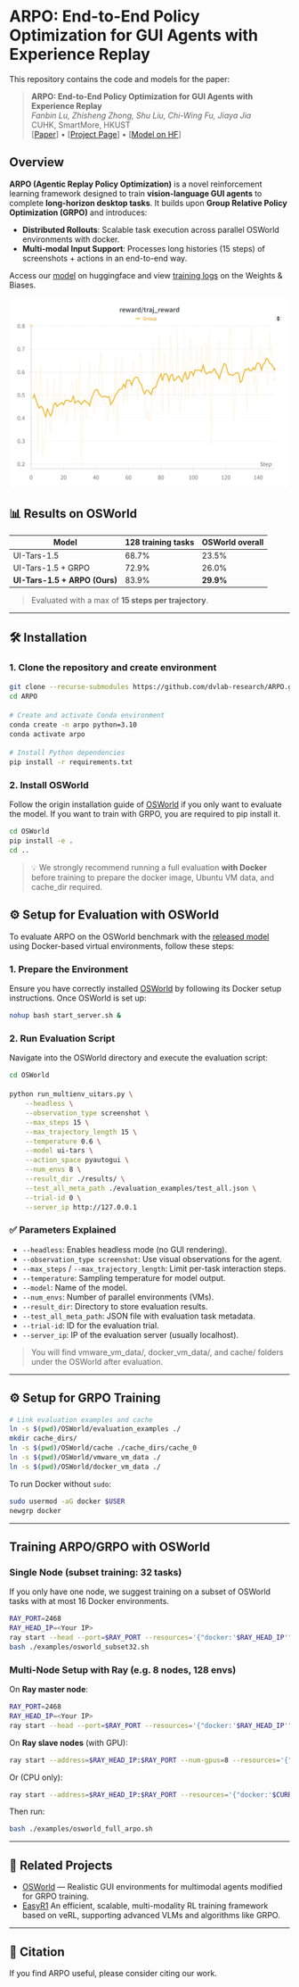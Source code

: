 
# ARPO: End-to-End Policy Optimization for GUI Agents with Experience Replay

This repository contains the code and models for the paper:

> **ARPO: End-to-End Policy Optimization for GUI Agents with Experience Replay**  
> *Fanbin Lu, Zhisheng Zhong, Shu Liu, Chi-Wing Fu, Jiaya Jia*  
> CUHK, SmartMore, HKUST  
> [[Paper](https://github.com/dvlab-research/ARPO/paper.pdf)] • [[Project Page](https://github.com/dvlab-research/ARPO)] • [[Model on HF](https://huggingface.co/Fanbin/ARPO_UITARS1.5_7B)]

## Overview

**ARPO (Agentic Replay Policy Optimization)** is a novel reinforcement learning framework designed to train **vision-language GUI agents** to complete **long-horizon desktop tasks**. It builds upon **Group Relative Policy Optimization (GRPO)** and introduces:

- **Distributed Rollouts**: Scalable task execution across parallel OSWorld environments with docker.  
- **Multi-modal Input Support**: Processes long histories (15 steps) of screenshots + actions in an end-to-end way.

Access our [model](https://huggingface.co/Fanbin/ARPO_UITARS1.5_7B) on huggingface and view [training logs](https://wandb.ai/fanbinlu/arpo) on the Weights & Biases.

<p align="center">
<img src="assets/traj_reward.png" alt="Trajectory reward during trainig" width="500">
</p>

## 📊 Results on OSWorld

| Model                        |  128 training tasks | OSWorld overall|
|-----------------------------|---------|-------|
| UI-Tars-1.5                |68.7% | 23.5%   | 
| UI-Tars-1.5 + GRPO         |72.9% | 26.0%   | 
| **UI-Tars-1.5 + ARPO (Ours)** |83.9% | **29.9%** |

> Evaluated with a max of **15 steps per trajectory**.

---

## 🛠 Installation

### 1. Clone the repository and create environment

```bash
git clone --recurse-submodules https://github.com/dvlab-research/ARPO.git
cd ARPO

# Create and activate Conda environment
conda create -n arpo python=3.10
conda activate arpo

# Install Python dependencies
pip install -r requirements.txt
```

### 2. Install OSWorld
Follow the origin installation guide of [OSWorld](https://github.com/xlang-ai/OSWorld) if you only want to evaluate the model. If you want to train with GRPO, you are required to pip install it.
```bash
cd OSWorld
pip install -e .
cd ..
```

> 💡 We strongly recommend running a full evaluation **with Docker** before training to prepare the docker image, Ubuntu VM data, and cache_dir required.


## ⚙️ Setup for Evaluation with OSWorld

To evaluate ARPO on the OSWorld benchmark with the [released model](https://huggingface.co/Fanbin/ARPO_UITARS1.5_7B) using Docker-based virtual environments, follow these steps:

### 1. **Prepare the Environment**

Ensure you have correctly installed [OSWorld](https://github.com/xlang-ai/OSWorld) by following its Docker setup instructions. Once OSWorld is set up:

```bash
nohup bash start_server.sh &
```

### 2. **Run Evaluation Script**

Navigate into the OSWorld directory and execute the evaluation script:

```bash
cd OSWorld

python run_multienv_uitars.py \
    --headless \
    --observation_type screenshot \
    --max_steps 15 \
    --max_trajectory_length 15 \
    --temperature 0.6 \
    --model ui-tars \
    --action_space pyautogui \
    --num_envs 8 \
    --result_dir ./results/ \
    --test_all_meta_path ./evaluation_examples/test_all.json \
    --trial-id 0 \
    --server_ip http://127.0.0.1
```

### ✅ Parameters Explained

- `--headless`: Enables headless mode (no GUI rendering).
- `--observation_type screenshot`: Use visual observations for the agent.
- `--max_steps` / `--max_trajectory_length`: Limit per-task interaction steps.
- `--temperature`: Sampling temperature for model output.
- `--model`: Name of the model.
- `--num_envs`: Number of parallel environments (VMs).
- `--result_dir`: Directory to store evaluation results.
- `--test_all_meta_path`: JSON file with evaluation task metadata.
- `--trial-id`: ID for the evaluation trial.
- `--server_ip`: IP of the evaluation server (usually localhost).

> You will find vmware_vm_data/, docker_vm_data/, and cache/ folders under the OSWorld after evaluation.
---

## ⚙️ Setup for GRPO Training

```bash
# Link evaluation examples and cache
ln -s $(pwd)/OSWorld/evaluation_examples ./
mkdir cache_dirs/
ln -s $(pwd)/OSWorld/cache ./cache_dirs/cache_0
ln -s $(pwd)/OSWorld/vmware_vm_data ./
ln -s $(pwd)/OSWorld/docker_vm_data ./
```

To run Docker without `sudo`:

```bash
sudo usermod -aG docker $USER
newgrp docker
```

---

## Training ARPO/GRPO with OSWorld

### Single Node (subset training: 32 tasks)
If you only have one node, we suggest training on a subset of OSWorld tasks with at most 16 Docker environments.
```bash
RAY_PORT=2468
RAY_HEAD_IP=<Your IP>
ray start --head --port=$RAY_PORT --resources='{"docker:'$RAY_HEAD_IP'": 128}'
bash ./examples/osworld_subset32.sh
```

### Multi-Node Setup with Ray (e.g. 8 nodes, 128 envs)

On **Ray master node**:

```bash
RAY_PORT=2468
RAY_HEAD_IP=<Your IP>
ray start --head --port=$RAY_PORT --resources='{"docker:'$RAY_HEAD_IP'": 128}'
```

On **Ray slave nodes** (with GPU):

```bash
ray start --address=$RAY_HEAD_IP:$RAY_PORT --num-gpus=8 --resources='{"docker:'$CURRENT_IP'": 128}'
```

Or (CPU only):

```bash
ray start --address=$RAY_HEAD_IP:$RAY_PORT --resources='{"docker:'$CURRENT_IP'": 128}'
```

Then run:

```bash
bash ./examples/osworld_full_arpo.sh
```

---

## 🔗 Related Projects

- [OSWorld](https://github.com/FanbinLu/OSWorld) — Realistic GUI environments for multimodal agents modified for GRPO training.
- [EasyR1](https://github.com/hiyouga/EasyR1) An efficient, scalable, multi-modality RL training framework based on veRL, supporting advanced VLMs and algorithms like GRPO.
---

## 📄 Citation

If you find ARPO useful, please consider citing our work.
